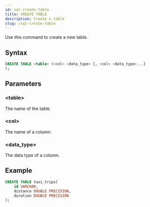 ```yaml
---
id: sql-create-table
title: CREATE TABLE
description: Create a table
slug: /sql-create-table
---
```


Use this command to create a new table.

## Syntax

```sql
CREATE TABLE <table> (<col> <data_type> [, <col> <data_type>...]
);
```

## Parameters

### <table\>

The name of the table.

### <col\>

The name of a column.

### <data_type\>

The data type of a column. 

## Example
```sql
CREATE TABLE taxi_trips(
    id VARCHAR,
    distance DOUBLE PRECISION,
    duration DOUBLE PRECISION
);
```

